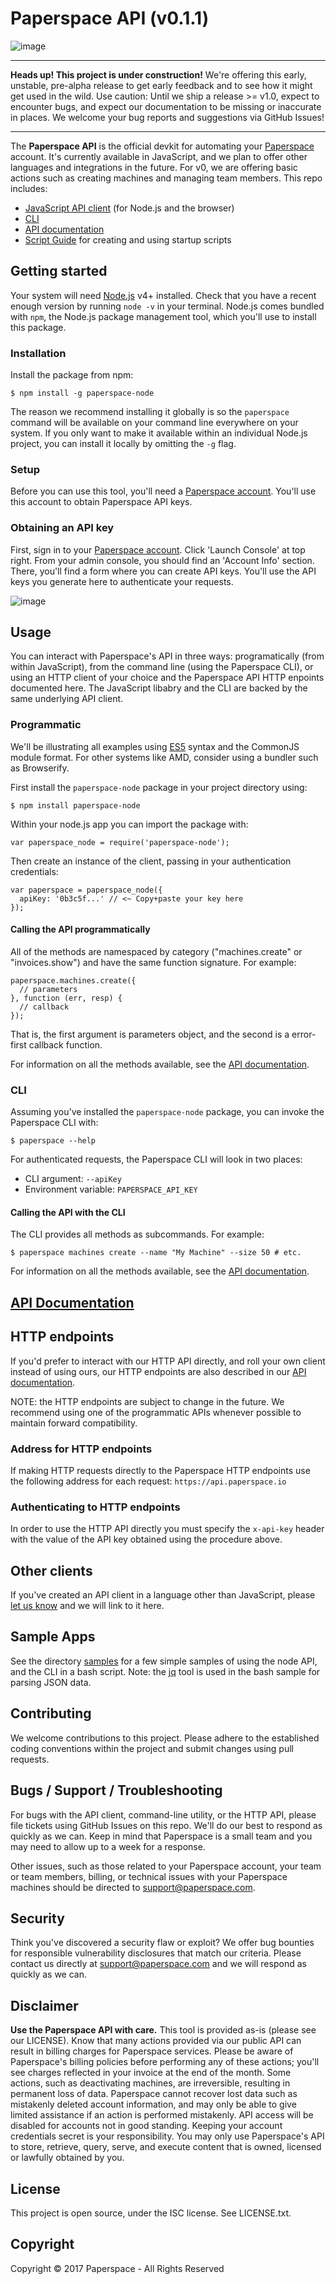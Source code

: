# Paperspace API (v0.1.1)

![image](https://user-images.githubusercontent.com/585865/27562775-26b8acc6-5a9c-11e7-8270-2b80ca895bc5.png)

- - - -

**Heads up! This project is under construction!** We're offering this early, unstable, pre-alpha release to get early feedback and to see how it might get used in the wild. Use caution: Until we ship a release >= v1.0, expect to encounter bugs, and expect our documentation to be missing or inaccurate in places. We welcome your bug reports and suggestions via GitHub Issues!

- - - -

The **Paperspace API** is the official devkit for automating your [Paperspace](https://www.paperspace.com) account. It's currently available in JavaScript, and we plan to offer other languages and integrations in the future. For v0, we are offering basic actions such as creating machines and managing team members. This repo includes:

* [JavaScript API client](#programmatic) (for Node.js and the browser)
* [CLI](#cli)
* [API documentation](https://paperspace.github.io/paperspace-node)
* [Script Guide](scripts.md) for creating and using startup scripts

## Getting started

Your system will need [Node.js](https://nodejs.org) v4+ installed. Check that you have a recent enough version by running `node -v` in your terminal. Node.js comes bundled with `npm`, the Node.js package management tool, which you'll use to install this package.

### Installation

Install the package from npm:

    $ npm install -g paperspace-node

The reason we recommend installing it globally is so the `paperspace` command will be available on your command line everywhere on your system. If you only want to make it available within an individual Node.js project, you can install it locally by omitting the `-g` flag.

### Setup

Before you can use this tool, you'll need a [Paperspace account](https://paperspace.com). You'll use this account to obtain Paperspace API keys.

### Obtaining an API key

First, sign in to your [Paperspace account](https://paperspace.com). Click 'Launch Console' at top right. From your admin console, you should find an 'Account Info' section. There, you'll find a form where you can create API keys. You'll use the API keys you generate here to authenticate your requests.

![image](https://user-images.githubusercontent.com/585865/27563650-f2bc289e-5aa0-11e7-990f-4ed6f9bd39e7.png)

## Usage

You can interact with Paperspace's API in three ways: programatically (from within JavaScript), from the command line (using the Paperspace CLI), or using an HTTP client of your choice and the Paperspace API HTTP enpoints documented here. The JavaScript libabry and the CLI are backed by the same underlying API client.

### Programmatic

We'll be illustrating all examples using [ES5](http://speakingjs.com/es5/ch01.html) syntax and the CommonJS module format. For other systems like AMD, consider using a bundler such as Browserify.

First install the `paperspace-node` package in your project directory using:

    $ npm install paperspace-node

Within your node.js app you can import the package with:

    var paperspace_node = require('paperspace-node');

Then create an instance of the client, passing in your authentication credentials:

    var paperspace = paperspace_node({
      apiKey: '0b3c5f...' // <~ Copy+paste your key here
    });

#### Calling the API programmatically

All of the methods are namespaced by category ("machines.create" or "invoices.show") and have the same function signature. For example:

    paperspace.machines.create({
      // parameters
    }, function (err, resp) {
      // callback
    });

That is, the first argument is parameters object, and the second is a error-first callback function.

For information on all the methods available, see the [API documentation](https://paperspace.github.io/paperspace-node).

### CLI

Assuming you've installed the `paperspace-node` package, you can invoke the Paperspace CLI with:

    $ paperspace --help

For authenticated requests, the Paperspace CLI will look in two places:

- CLI argument: `--apiKey`
- Environment variable: `PAPERSPACE_API_KEY`

#### Calling the API with the CLI

The CLI provides all methods as subcommands. For example:

    $ paperspace machines create --name "My Machine" --size 50 # etc.

For information on all the methods available, see the [API documentation](https://paperspace.github.io/paperspace-node).

## [API Documentation](https://paperspace.github.io/paperspace-node)

## HTTP endpoints

If you'd prefer to interact with our HTTP API directly, and roll your own client instead of using ours, our HTTP endpoints are also described in our [API documentation](https://paperspace.github.io/paperspace-node).

NOTE: the HTTP endpoints are subject to change in the future.  We recommend using one of the programmatic APIs whenever possible to maintain forward compatibility.

### Address for HTTP endpoints

If making HTTP requests directly to the Paperspace HTTP endpoints use the following address for each request: `https://api.paperspace.io`

### Authenticating to HTTP endpoints

In order to use the HTTP API directly you must specify the `x-api-key` header with the value of the API key obtained using the procedure above.

## Other clients

If you've created an API client in a language other than JavaScript, please [let us know](mailto:support@paperspace.com) and we will link to it here.

## Sample Apps

See the directory [samples](samples/) for a few simple samples of using the node API, and the CLI in a bash script.  Note: the [jq](https://stedolan.github.io/jq/) tool is used in the bash sample for parsing JSON data.

## Contributing

We welcome contributions to this project. Please adhere to the established coding conventions within the project and submit changes using pull requests.

## Bugs / Support / Troubleshooting

For bugs with the API client, command-line utility, or the HTTP API, please file tickets using GitHub Issues on this repo. We'll do our best to respond as quickly as we can. Keep in mind that Paperspace is a small team and you may need to allow up to a week for a response.

Other issues, such as those related to your Paperspace account, your team or team members, billing, or technical issues with your Paperspace machines should be directed to [support@paperspace.com](mailto:support@paperspace.com).

## Security

Think you've discovered a security flaw or exploit? We offer bug bounties for responsible vulnerability disclosures that match our criteria. Please contact us directly at [support@paperspace.com](mailto:support@paperspace.com) and we will respond as quickly as we can.

## Disclaimer

**Use the Paperspace API with care.** This tool is provided as-is (please see our LICENSE). Know that many actions provided via our public API can result in billing charges for Paperspace services. Please be aware of Paperspace's billing policies before performing any of these actions; you'll see charges reflected in your invoice at the end of the month. Some actions, such as deactivating machines, are irreversible, resulting in permanent loss of data. Paperspace cannot recover lost data such as mistakenly deleted account information, and may only be able to give limited assistance if an action is performed mistakenly. API access will be disabled for accounts not in good standing. Keeping your account credentials secret is your responsibility. You may only use Paperspace's API to store, retrieve, query, serve, and execute content that is owned, licensed or lawfully obtained by you.

## License

This project is open source, under the ISC license. See LICENSE.txt.

## Copyright

Copyright :copyright: 2017 Paperspace - All Rights Reserved
